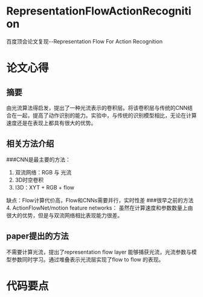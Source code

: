 # RepresentationFlowActionRecognition
 百度顶会论文复现--Representation Flow For Action Recognition
# 论文心得
## 摘要
由光流算法得启发，提出了一种光流表示的卷积层。将该卷积层与传统的CNN结合在一起，提高了动作识别的能力。实验中，与传统的识别模型相比，无论在计算速度还是在表现上都具有很大的优势。
## 相关方法介绍
###CNN是最主要的方法：
1. 双流网络：RGB 与 光流
2. 3D时空卷积
3. I3D：XYT + RGB + flow

缺点：Flow计算代价高，Flow和CNNs需要并行，实时性差
###很早之前的方法
4. ActionFlowNet/motion feature networks： 虽然在计算速度和参数数量上由很大的优势，但是与双流网络相比表现能力很差。
## paper提出的方法
不需要计算光流，提出了representation flow layer 能够捕获光流，光流参数与模型参数同时学习。通过堆叠表示光流层实现了flow to flow 的表现。
## 
# 代码要点